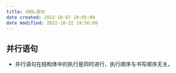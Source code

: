 ```yaml
---
title: VHDL语句
date created: 2022-10-07 20:05:09
date modified: 2022-10-22 19:56:09
---
```


## 并行语句

- 并行语句在结构体中的执行是同时进行，执行顺序与书写顺序无关。
